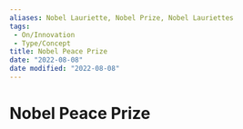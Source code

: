 ```yaml
---
aliases: Nobel Lauriette, Nobel Prize, Nobel Lauriettes
tags:
 - On/Innovation
 - Type/Concept
title: Nobel Peace Prize
date: "2022-08-08"
date modified: "2022-08-08"
---
```


# Nobel Peace Prize
